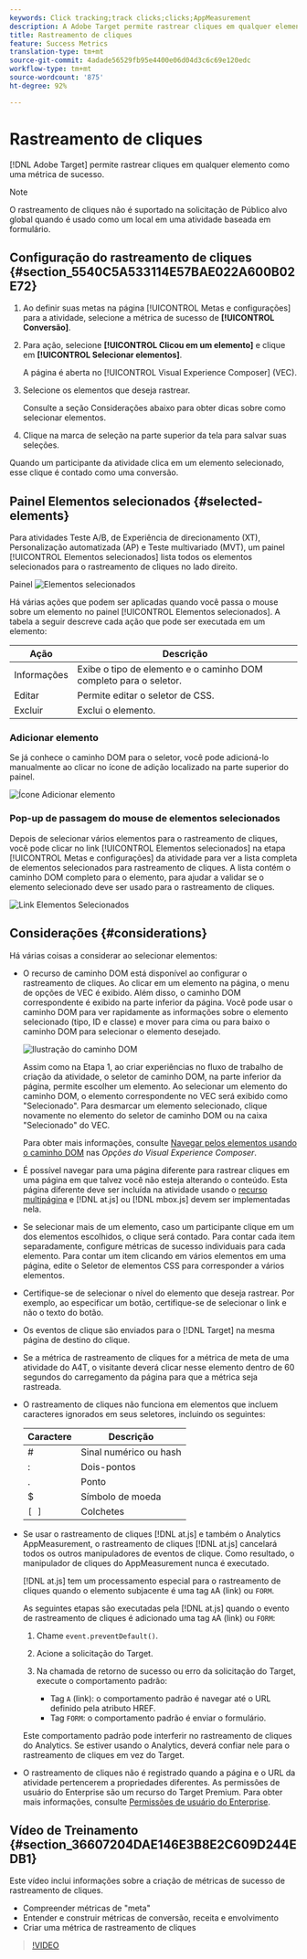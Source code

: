 ```yaml
---
keywords: Click tracking;track clicks;clicks;AppMeasurement
description: A Adobe Target permite rastrear cliques em qualquer elemento como uma métrica de sucesso.
title: Rastreamento de cliques
feature: Success Metrics
translation-type: tm+mt
source-git-commit: 4adade56529fb95e4400e06d04d3c6c69e120edc
workflow-type: tm+mt
source-wordcount: '875'
ht-degree: 92%

---
```



# Rastreamento de cliques

[!DNL Adobe Target] permite rastrear cliques em qualquer elemento como uma métrica de sucesso.

>[!NOTE]
>
>O rastreamento de cliques não é suportado na solicitação de Público alvo global quando é usado como um local em uma atividade baseada em formulário.

## Configuração do rastreamento de cliques {#section_5540C5A533114E57BAE022A600B02E72}

1. Ao definir suas metas na página [!UICONTROL Metas e configurações] para a atividade, selecione a métrica de sucesso de **[!UICONTROL Conversão]**.
1. Para ação, selecione **[!UICONTROL Clicou em um elemento]** e clique em **[!UICONTROL Selecionar elementos]**.

   A página é aberta no [!UICONTROL Visual Experience Composer] (VEC).

1. Selecione os elementos que deseja rastrear.

   Consulte a seção Considerações abaixo para obter dicas sobre como selecionar elementos.

1. Clique na marca de seleção na parte superior da tela para salvar suas seleções.

Quando um participante da atividade clica em um elemento selecionado, esse clique é contado como uma conversão.

## Painel Elementos selecionados {#selected-elements}

Para atividades Teste A/B, de Experiência de direcionamento (XT), Personalização automatizada (AP) e Teste multivariado (MVT), um painel [!UICONTROL Elementos selecionados] lista todos os elementos selecionados para o rastreamento de cliques no lado direito.

Painel ![Elementos selecionados](/help/c-activities/r-success-metrics/assets/selected-elements.png)

Há várias ações que podem ser aplicadas quando você passa o mouse sobre um elemento no painel [!UICONTROL Elementos selecionados]. A tabela a seguir descreve cada ação que pode ser executada em um elemento:

| Ação | Descrição |
| --- | --- |
| Informações | Exibe o tipo de elemento e o caminho DOM completo para o seletor. |
| Editar | Permite editar o seletor de CSS. |
| Excluir | Exclui o elemento. |

### Adicionar elemento

Se já conhece o caminho DOM para o seletor, você pode adicioná-lo manualmente ao clicar no ícone de adição localizado na parte superior do painel.

![Ícone Adicionar elemento](/help/c-activities/r-success-metrics/assets/add-element.png)

### Pop-up de passagem do mouse de elementos selecionados

Depois de selecionar vários elementos para o rastreamento de cliques, você pode clicar no link [!UICONTROL Elementos selecionados] na etapa [!UICONTROL Metas e configurações] da atividade para ver a lista completa de elementos selecionados para rastreamento de cliques. A lista contém o caminho DOM completo para o elemento, para ajudar a validar se o elemento selecionado deve ser usado para o rastreamento de cliques.

![Link Elementos Selecionados](/help/c-activities/r-success-metrics/assets/elements-selected-link.png)

## Considerações {#considerations}

Há várias coisas a considerar ao selecionar elementos:

* O recurso de caminho DOM está disponível ao configurar o rastreamento de cliques. Ao clicar em um elemento na página, o menu de opções de VEC é exibido. Além disso, o caminho DOM correspondente é exibido na parte inferior da página. Você pode usar o caminho DOM para ver rapidamente as informações sobre o elemento selecionado (tipo, ID e classe) e mover para cima ou para baixo o caminho DOM para selecionar o elemento desejado.

   ![Ilustração do caminho DOM](/help/c-activities/r-success-metrics/assets/click-tracking-dom.png)

   Assim como na Etapa 1, ao criar experiências no fluxo de trabalho de criação da atividade, o seletor de caminho DOM, na parte inferior da página, permite escolher um elemento. Ao selecionar um elemento do caminho DOM, o elemento correspondente no VEC será exibido como &quot;Selecionado&quot;. Para desmarcar um elemento selecionado, clique novamente no elemento do seletor de caminho DOM ou na caixa &quot;Selecionado&quot; do VEC.

   Para obter mais informações, consulte [Navegar pelos elementos usando o caminho DOM](/help/c-experiences/c-visual-experience-composer/viztarget-options.md#dom-path) nas *Opções do Visual Experience Composer*.

* É possível navegar para uma página diferente para rastrear cliques em uma página em que talvez você não esteja alterando o conteúdo. Esta página diferente deve ser incluída na atividade usando o  [recurso multipágina](/help/c-experiences/c-visual-experience-composer/multipage-activity.md#concept_277E096063E14813AC5D8EDFA1D2ED48) e [!DNL at.js] ou [!DNL mbox.js] devem ser implementadas nela.
* Se selecionar mais de um elemento, caso um participante clique em um dos elementos escolhidos, o clique será contado. Para contar cada item separadamente, configure métricas de sucesso individuais para cada elemento. Para contar um item clicando em vários elementos em uma página, edite o Seletor de elementos CSS para corresponder a vários elementos.
* Certifique-se de selecionar o nível do elemento que deseja rastrear. Por exemplo, ao especificar um botão, certifique-se de selecionar o link e não o texto do botão.
* Os eventos de clique são enviados para o [!DNL Target] na mesma página de destino do clique.
* Se a métrica de rastreamento de cliques for a métrica de meta de uma atividade do A4T, o visitante deverá clicar nesse elemento dentro de 60 segundos do carregamento da página para que a métrica seja rastreada.
* O rastreamento de cliques não funciona em elementos que incluem caracteres ignorados em seus seletores, incluindo os seguintes:

   | Caractere | Descrição |
   |---|---|
   | # | Sinal numérico  ou hash |
   | : | Dois-pontos |
   | . | Ponto |
   | $ | Símbolo de moeda |
   | `[ ]` | Colchetes |

* Se usar o rastreamento de cliques [!DNL at.js] e também o Analytics AppMeasurement, o rastreamento de cliques [!DNL at.js] cancelará todos os outros manipuladores de eventos de clique. Como resultado, o manipulador de cliques do AppMeasurement nunca é executado.

   [!DNL at.js] tem um processamento especial para o rastreamento de cliques quando o elemento subjacente é uma tag `A`A (link) ou `FORM`.

   As seguintes etapas são executadas pela [!DNL at.js] quando o evento de rastreamento de cliques é adicionado uma tag `A`A (link) ou `FORM`:

   1. Chame `event.preventDefault()`.

   1. Acione a solicitação do Target.

   1. Na chamada de retorno de sucesso ou erro da solicitação do Target, execute o comportamento padrão:

      * Tag `A` (link): o comportamento padrão é navegar até o URL definido pela atributo HREF.
      * Tag `FORM`: o comportamento padrão é enviar o formulário.

   Este comportamento padrão pode interferir no rastreamento de cliques do Analytics. Se estiver usando o Analytics, deverá confiar nele para o rastreamento de cliques em vez do Target.

* O rastreamento de cliques não é registrado quando a página e o URL da atividade pertencerem a propriedades diferentes. As permissões de usuário do Enterprise são um recurso do Target Premium. Para obter mais informações, consulte [Permissões de usuário do Enterprise](/help/administrating-target/c-user-management/property-channel/property-channel.md).

## Vídeo de Treinamento {#section_36607204DAE146E3B8E2C609D244EDB1}

Este vídeo inclui informações sobre a criação de métricas de sucesso de rastreamento de cliques.

* Compreender métricas de &quot;meta&quot;
* Entender e construir métricas de conversão, receita e envolvimento
* Criar uma métrica de rastreamento de cliques

>[!VIDEO](https://video.tv.adobe.com/v/17380)